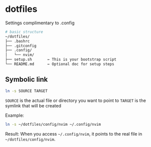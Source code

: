 # dotfiles

Settings complimentary to .config

```sh
# basic structure
~/dotfiles/
├── .bashrc
├── .gitconfig
├── .config/
│   └── nvim/
├── setup.sh       ← This is your bootstrap script
└── README.md      ← Optional doc for setup steps
```

## Symbolic link

```sh
ln -s SOURCE TARGET
```

`SOURCE` is the actual file or directory you want to point to
`TARGET` is the symlink that will be created

Example:

```sh
ln -s ~/dotfiles/config/nvim ~/.config/nvim
```

Result: When you access `~/.config/nvim`, it points to the real file in `~/dotfiles/config/nvim`.

